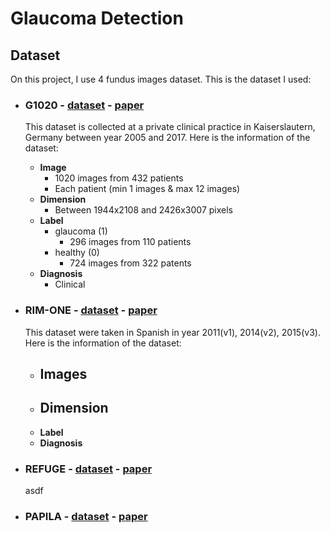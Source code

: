 # Glaucoma Detection

## Dataset
On this project, I use 4 fundus images dataset. This is the dataset I used:

- ### **G1020** - <a href="https://www.kaggle.com/datasets/arnavjain1/glaucoma-datasets?resource=download-directory&select=G1020">dataset</a> - <a href="https://arxiv.org/abs/2006.09158">paper</a>
    This dataset is collected at a private clinical practice in Kaiserslautern, Germany between year 2005 and 2017.
    Here is the information of the dataset:
  - **Image**
    - 1020 images from 432 patients 
    - Each patient (min 1 images & max 12 images)
  - **Dimension**
    - Between 1944x2108 and 2426x3007 pixels
  - **Label**
    - glaucoma (1)
      - 296 images from 110 patients
    - healthy (0)
      - 724 images from 322 patents
  - **Diagnosis**
    - Clinical

- ### **RIM-ONE** - <a href="https://github.com/miag-ull/rim-one-dl">dataset</a> - <a href="https://www.researchgate.net/publication/345850772_RIM-ONE_DL_A_Unified_Retinal_Image_Database_for_Assessing_Glaucoma_Using_Deep_Learning">paper</a>
    This dataset were taken in Spanish in year 2011(v1), 2014(v2), 2015(v3).
    Here is the information of the dataset:
  - **Images**
    - 
  - **Dimension**
    - 
  - **Label**
  - **Diagnosis**

- ### **REFUGE** - <a href="https://www.kaggle.com/datasets/arnavjain1/glaucoma-datasets?resource=download-directory&select=REFUGE">dataset</a> - <a href="https://ieee-dataport.org/documents/refuge-retinal-fundus-glaucoma-challenge">paper</a>
    asdf

- ### **PAPILA** - <a href="https://figshare.com/articles/dataset/PAPILA/14798004/1">dataset</a> - <a href="https://www.nature.com/articles/s41597-022-01388-1">paper</a>